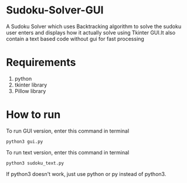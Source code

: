 # Sudoku-Solver-GUI
A Sudoku Solver which uses Backtracking algorithm to solve the sudoku user enters and displays how it actually solve using Tkinter GUI.It also contain a text based code without gui for fast processing

# Requirements
1. python
2. tkinter library
3. Pillow library

# How to run
To run GUI version, enter this command in terminal
```
python3 gui.py
```
To run text version, enter this command in terminal
```
python3 sudoku_text.py
```
If python3 doesn't work, just use python or py instead of python3.
